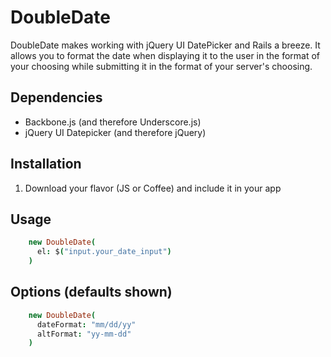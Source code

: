 # DoubleDate

DoubleDate makes working with jQuery UI DatePicker and Rails a breeze. It allows you to format the date when displaying it to the user in the format of your choosing while submitting it in the format of your server's choosing.

## Dependencies

* Backbone.js (and therefore Underscore.js)
* jQuery UI Datepicker (and therefore jQuery)

## Installation

1. Download your flavor (JS or Coffee) and include it in your app

## Usage

```coffeescript
    new DoubleDate(
      el: $("input.your_date_input")
    )
```

## Options (defaults shown)

```coffeescript
    new DoubleDate(
      dateFormat: "mm/dd/yy"
      altFormat: "yy-mm-dd"
    )
```
